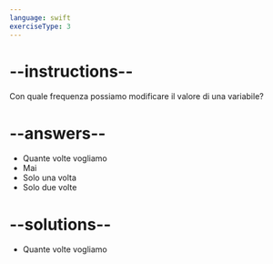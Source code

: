 ```yaml
---
language: swift
exerciseType: 3
---
```


# --instructions--

Con quale frequenza possiamo modificare il valore di una variabile?

# --answers--

- Quante volte vogliamo
- Mai
- Solo una volta
- Solo due volte

# --solutions--

- Quante volte vogliamo
